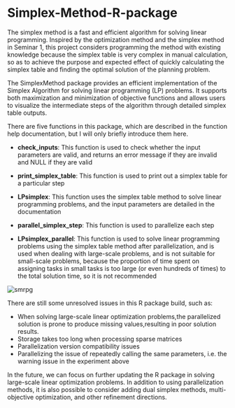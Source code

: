 # Simplex-Method-R-package
The simplex method is a fast and efficient algorithm for solving linear programming. Inspired by the optimization method and the simplex method in Seminar 1, this project considers programming the method with existing knowledge because the simplex table is very complex in manual calculation, so as to achieve the purpose and expected effect of quickly calculating the simplex table and finding the optimal solution of the planning problem.

The SimplexMethod package provides an efficient implementation of the Simplex Algorithm for solving linear programming (LP) problems. It supports both maximization and minimization of objective functions and allows users to visualize the intermediate steps of the algorithm through detailed simplex table outputs. 

There are five functions in this package, which are described in the function help documentation, but I will only briefly introduce them here.

- **check_inputs**: This function is used to check whether the input parameters are valid, and returns an error message if they are invalid and NULL if they are valid

- **print_simplex_table**: This function is used to print out a simplex table for a particular step

- **LPsimplex**: This function uses the simplex table method to solve linear programming problems, and the input parameters are detailed in the documentation

- **parallel_simplex_step**: This function is used to parallelize each step

- **LPsimplex_parallel**: This function is used to solve linear programming problems using the simplex table method after parallelization, and is used when dealing with large-scale problems, and is not suitable for small-scale problems, because the proportion of time spent on assigning tasks in small tasks is too large (or even hundreds of times) to the total solution time, so it is not recommended

![smrpg](https://github.com/user-attachments/assets/626d073c-599e-4665-a8b8-1e849a0b0255)

There are still some unresolved issues in this R package build, such as:

- When solving large-scale linear optimization problems,the parallelized solution is prone to produce missing values,resulting in poor solution results.
- Storage takes too long when processing sparse matrices
- Parallelization version compatibility issues
- Parallelizing the issue of repeatedly calling the same parameters, i.e. the warning issue in the experiment above

In the future, we can focus on further updating the R package in solving large-scale linear optimization problems. In addition to using parallelization methods, it is also possible to consider adding dual simplex methods, multi-objective optimization, and other refinement directions.
